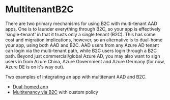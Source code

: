 # MultitenantB2C

There are two primary mechanisms for using B2C with multi-tenant AAD apps. One is to launder everything through B2C, so your app is effectively 'single-tenant' in that it trusts only a single tenant (B2C).
This has some cost and migration implications, however, so an alternative is to dual-home your app, using both AAD and B2C. AAD users from any Azure AD tenant can login via the multi-tenant path, while B2C users login through a B2C path. 
Beyond just commercial/global Azure AD, you may also want to sign users in from Azure China, Azure Government and Azure Germany (for now, Azure DE is on it's way out).

Two examples of integrating an app with multitenant AAD and B2C.

- [Dual-homed app](MultitenantB2C.OpenId/)
- [Multitenancy via B2C](MultitenantB2C.SingleHomed/) with custom policy
